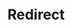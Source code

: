 ﻿---
layout: src/layouts/Redirect.astro
title: Redirect
redirect: /docs/infrastructure/deployment-targets/dynamic-infrastructure/azure-service-fabric-target
pubDate:  2023-01-01
navSearch: false
navSitemap: false
navMenu: false
---
